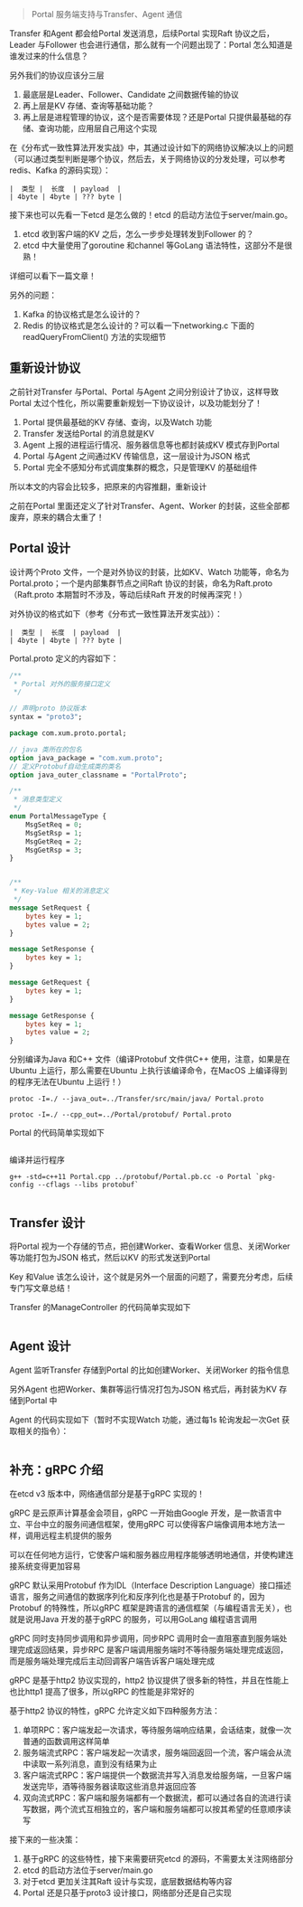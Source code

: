 >Portal 服务端支持与Transfer、Agent 通信

Transfer 和Agent 都会给Portal 发送消息，后续Portal 实现Raft 协议之后，Leader 与Follower 也会进行通信，那么就有一个问题出现了：Portal 怎么知道是谁发过来的什么信息？

另外我们的协议应该分三层

1. 最底层是Leader、Follower、Candidate 之间数据传输的协议
2. 再上层是KV 存储、查询等基础功能？
3. 再上层是进程管理的协议，这个是否需要体现？还是Portal 只提供最基础的存储、查询功能，应用层自己用这个实现

在《分布式一致性算法开发实战》中，其通过设计如下的网络协议解决以上的问题（可以通过类型判断是哪个协议，然后去，关于网络协议的分发处理，可以参考redis、Kafka 的源码实现）：

```
|  类型 |  长度  | payload  |
| 4byte | 4byte | ??? byte |
```

接下来也可以先看一下etcd 是怎么做的！etcd 的启动方法位于server/main.go。

1. etcd 收到客户端的KV 之后，怎么一步步处理转发到Follower 的？
2. etcd 中大量使用了goroutine 和channel 等GoLang 语法特性，这部分不是很熟！

详细可以看下一篇文章！

另外的问题：

1. Kafka 的协议格式是怎么设计的？
2. Redis 的协议格式是怎么设计的？可以看一下networking.c 下面的readQueryFromClient() 方法的实现细节


## 重新设计协议

之前针对Transfer 与Portal、Portal 与Agent 之间分别设计了协议，这样导致Portal 太过个性化，所以需要重新规划一下协议设计，以及功能划分了！

1. Portal 提供最基础的KV 存储、查询，以及Watch 功能
2. Transfer 发送给Portal 的消息就是KV
3. Agent 上报的进程运行情况、服务器信息等也都封装成KV 模式存到Portal
4. Portal 与Agent 之间通过KV 传输信息，这一层设计为JSON 格式
5. Portal 完全不感知分布式调度集群的概念，只是管理KV 的基础组件

所以本文的内容会比较多，把原来的内容推翻，重新设计

之前在Portal 里面还定义了针对Transfer、Agent、Worker 的封装，这些全部都废弃，原来的耦合太重了！


## Portal 设计

设计两个Proto 文件，一个是对外协议的封装，比如KV、Watch 功能等，命名为Portal.proto；一个是内部集群节点之间Raft 协议的封装，命名为Raft.proto（Raft.proto 本期暂时不涉及，等动后续Raft 开发的时候再深究！）

对外协议的格式如下（参考《分布式一致性算法开发实战》）：

```
|  类型 |  长度  | payload  |
| 4byte | 4byte | ??? byte |
```

Portal.proto 定义的内容如下：

```proto
/**
 * Portal 对外的服务接口定义
 */

// 声明proto 协议版本
syntax = "proto3";

package com.xum.proto.portal;

// java 类所在的包名
option java_package = "com.xum.proto";
// 定义Protobuf自动生成类的类名
option java_outer_classname = "PortalProto";

/**
 * 消息类型定义
 */
enum PortalMessageType {
    MsgSetReq = 0;
    MsgSetRsp = 1;
    MsgGetReq = 2;
    MsgGetRsp = 3;
}


/**
 * Key-Value 相关的消息定义
 */
message SetRequest {
    bytes key = 1;
    bytes value = 2;
}

message SetResponse {
    bytes key = 1;
}

message GetRequest {
    bytes key = 1;
}

message GetResponse {
    bytes key = 1;
    bytes value = 2;
}
```

分别编译为Java 和C++ 文件（编译Protobuf 文件供C++ 使用，注意，如果是在Ubuntu 上运行，那么需要在Ubuntu 上执行该编译命令，在MacOS 上编译得到的程序无法在Ubuntu 上运行！）

```shell
protoc -I=./ --java_out=../Transfer/src/main/java/ Portal.proto

protoc -I=./ --cpp_out=../Portal/protobuf/ Portal.proto
```

Portal 的代码简单实现如下

```c++

```

编译并运行程序

```shell
g++ -std=c++11 Portal.cpp ../protobuf/Portal.pb.cc -o Portal `pkg-config --cflags --libs protobuf`


```


## Transfer 设计

将Portal 视为一个存储的节点，把创建Worker、查看Worker 信息、关闭Worker 等功能打包为JSON 格式，然后以KV 的形式发送到Portal

Key 和Value 该怎么设计，这个就是另外一个层面的问题了，需要充分考虑，后续专门写文章总结！

Transfer 的ManageController 的代码简单实现如下

```c++

```


## Agent 设计

Agent 监听Transfer 存储到Portal 的比如创建Worker、关闭Worker 的指令信息

另外Agent 也把Worker、集群等运行情况打包为JSON 格式后，再封装为KV 存储到Portal 中

Agent 的代码实现如下（暂时不实现Watch 功能，通过每1s 轮询发起一次Get 获取相关的指令）：

```c++

```


## 补充：gRPC 介绍

在etcd v3 版本中，网络通信部分是基于gRPC 实现的！

gRPC 是云原声计算基金会项目，gRPC 一开始由Google 开发，是一款语言中立、平台中立的服务间通信框架，使用gRPC 可以使得客户端像调用本地方法一样，调用远程主机提供的服务

可以在任何地方运行，它使客户端和服务器应用程序能够透明地通信，并使构建连接系统变得更加容易

gRPC 默认采用Protobuf 作为IDL（Interface Description Language）接口描述语言，服务之间通信的数据序列化和反序列化也是基于Protobuf 的，因为Protobuf 的特殊性，所以gRPC 框架是跨语言的通信框架（与编程语言无关），也就是说用Java 开发的基于gRPC 的服务，可以用GoLang 编程语言调用

gRPC 同时支持同步调用和异步调用，同步RPC 调用时会一直阻塞直到服务端处理完成返回结果，异步RPC 是客户端调用服务端时不等待服务端处理完成返回，而是服务端处理完成后主动回调客户端告诉客户端处理完成

gRPC 是基于http2 协议实现的，http2 协议提供了很多新的特性，并且在性能上也比http1 提高了很多，所以gRPC 的性能是非常好的

基于http2 协议的特性，gRPC 允许定义如下四种服务方法：

1. 单项RPC：客户端发起一次请求，等待服务端响应结果，会话结束，就像一次普通的函数调用这样简单
2. 服务端流式RPC：客户端发起一次请求，服务端回返回一个流，客户端会从流中读取一系列消息，直到没有结果为止
3. 客户端流式RPC：客户端提供一个数据流并写入消息发给服务端，一旦客户端发送完毕，酒等待服务器读取这些消息并返回应答
4. 双向流式RPC：客户端和服务端都有一个数据流，都可以通过各自的流进行读写数据，两个流式互相独立的，客户端和服务端都可以按其希望的任意顺序读写

接下来的一些决策：
1. 基于gRPC 的这些特性，接下来需要研究etcd 的源码，不需要太关注网络部分
2. etcd 的启动方法位于server/main.go
3. 对于etcd 更加关注其Raft 设计与实现，底层数据结构等内容
4. Portal 还是只基于proto3 设计接口，网络部分还是自己实现
